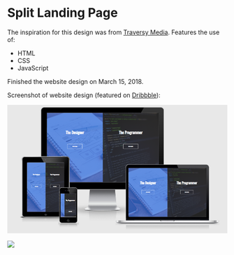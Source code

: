 # Split Landing Page
The inspiration for this design was from <a href="https://codepen.io/bradtraversy/pen/dJzzdB">Traversy Media</a>. Features the use of: 
<ul><li>HTML</li> <li>CSS</li> <li>JavaScript</li></ul>

Finished the website design on March 15, 2018.

<p>Screenshot of website design (featured on <a href="https://dribbble.com/shots/4354342-Split-Landing-Page-Design">Dribbble</a>):</p>

<img src="split_preview.png">

<img src="https://cdn.dribbble.com/users/2010882/screenshots/4354342/edit3.png"></img>
